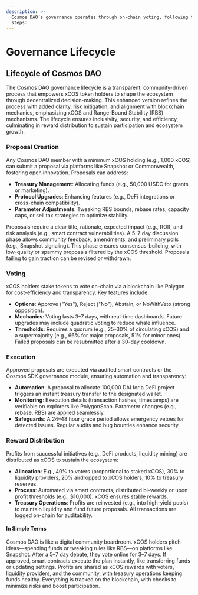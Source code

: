 ```yaml
---
description: >-
  Cosmos DAO’s governance operates through on-chain voting, following these
  steps:
---
```


# Governance Lifecycle

## Lifecycle of Cosmos DAO

The Cosmos DAO governance lifecycle is a transparent, community-driven process that empowers xCOS token holders to shape the ecosystem through decentralized decision-making. This enhanced version refines the process with added clarity, risk mitigation, and alignment with blockchain mechanics, emphasizing xCOS and Range-Bound Stability (RBS) mechanisms. The lifecycle ensures inclusivity, security, and efficiency, culminating in reward distribution to sustain participation and ecosystem growth.



### Proposal Creation

Any Cosmos DAO member with a minimum xCOS holding (e.g., 1,000 xCOS) can submit a proposal via platforms like Snapshot or Commonwealth, fostering open innovation. Proposals can address:

* **Treasury Management**: Allocating funds (e.g., 50,000 USDC for grants or marketing).
* **Protocol Upgrades**: Enhancing features (e.g., DeFi integrations or cross-chain compatibility).
* **Parameter Adjustments**: Tweaking RBS bounds, rebase rates, capacity caps, or sell tax strategies to optimize stability.

Proposals require a clear title, rationale, expected impact (e.g., ROI), and risk analysis (e.g., smart contract vulnerabilities). A 5–7 day discussion phase allows community feedback, amendments, and preliminary polls (e.g., Snapshot signaling). This phase ensures consensus-building, with low-quality or spammy proposals filtered by the xCOS threshold. Proposals failing to gain traction can be revised or withdrawn.



### Voting

xCOS holders stake tokens to vote on-chain via a blockchain like Polygon for cost-efficiency and transparency. Key features include:

* **Options**: Approve ("Yes"), Reject ("No"), Abstain, or NoWithVeto (strong opposition).
* **Mechanics**: Voting lasts 3–7 days, with real-time dashboards. Future upgrades may include quadratic voting to reduce whale influence.
* **Thresholds**: Requires a quorum (e.g., 25–30% of circulating xCOS) and a supermajority (e.g., 66% for major proposals, 51% for minor ones). Failed proposals can be resubmitted after a 30-day cooldown.



### Execution

Approved proposals are executed via audited smart contracts or the Cosmos SDK governance module, ensuring automation and transparency:

* **Automation**: A proposal to allocate 100,000 DAI for a DeFi project triggers an instant treasury transfer to the designated wallet.
* **Monitoring**: Execution details (transaction hashes, timestamps) are verifiable on explorers like PolygonScan. Parameter changes (e.g., rebase, RBS) are applied seamlessly.
* **Safeguards**: A 24–48 hour grace period allows emergency vetoes for detected issues. Regular audits and bug bounties enhance security.



### Reward Distribution

Profits from successful initiatives (e.g., DeFi products, liquidity mining) are distributed as xCOS to sustain the ecosystem:

* **Allocation**: E.g., 40% to voters (proportional to staked xCOS), 30% to liquidity providers, 20% airdropped to xCOS holders, 10% to treasury reserves.
* **Process**: Automated via smart contracts, distributed bi-weekly or upon profit thresholds (e.g., $10,000). xCOS ensures stable rewards.
* **Treasury Operations**: Profits are reinvested (e.g., into high-yield pools) to maintain liquidity and fund future proposals. All transactions are logged on-chain for auditability.



#### In Simple Terms

Cosmos DAO is like a digital community boardroom. xCOS holders pitch ideas—spending funds or tweaking rules like RBS—on platforms like Snapshot. After a 5–7 day debate, they vote online for 3–7 days. If approved, smart contracts execute the plan instantly, like transferring funds or updating settings. Profits are shared as xCOS rewards with voters, liquidity providers, and the community, with treasury operations keeping funds healthy. Everything is tracked on the blockchain, with checks to minimize risks and boost participation.

###
